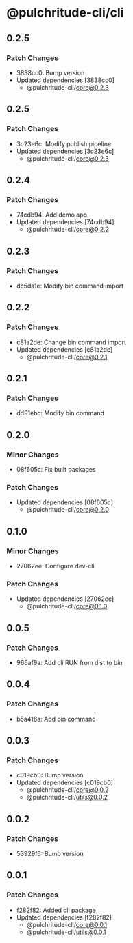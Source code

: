 # @pulchritude-cli/cli

## 0.2.5

### Patch Changes

- 3838cc0: Bump version
- Updated dependencies [3838cc0]
  - @pulchritude-cli/core@0.2.3

## 0.2.5

### Patch Changes

- 3c23e6c: Modify publish pipeline
- Updated dependencies [3c23e6c]
  - @pulchritude-cli/core@0.2.3

## 0.2.4

### Patch Changes

- 74cdb94: Add demo app
- Updated dependencies [74cdb94]
  - @pulchritude-cli/core@0.2.2

## 0.2.3

### Patch Changes

- dc5da1e: Modify bin command import

## 0.2.2

### Patch Changes

- c81a2de: Change bin command import
- Updated dependencies [c81a2de]
  - @pulchritude-cli/core@0.2.1

## 0.2.1

### Patch Changes

- dd91ebc: Modify bin command

## 0.2.0

### Minor Changes

- 08f605c: Fix built packages

### Patch Changes

- Updated dependencies [08f605c]
  - @pulchritude-cli/core@0.2.0

## 0.1.0

### Minor Changes

- 27062ee: Configure dev-cli

### Patch Changes

- Updated dependencies [27062ee]
  - @pulchritude-cli/core@0.1.0

## 0.0.5

### Patch Changes

- 966af9a: Add cli RUN from dist to bin

## 0.0.4

### Patch Changes

- b5a418a: Add bin command

## 0.0.3

### Patch Changes

- c019cb0: Bump version
- Updated dependencies [c019cb0]
  - @pulchritude-cli/core@0.0.2
  - @pulchritude-cli/utils@0.0.2

## 0.0.2

### Patch Changes

- 53929f6: Bumb version

## 0.0.1

### Patch Changes

- f282f82: Added cli package
- Updated dependencies [f282f82]
  - @pulchritude-cli/core@0.0.1
  - @pulchritude-cli/utils@0.0.1
